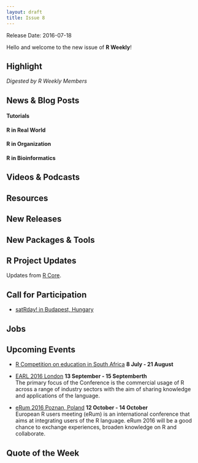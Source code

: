 ```yaml
---
layout: draft
title: Issue 8
---
```


Release Date: 2016-07-18

Hello and welcome to the new issue of **R Weekly**!

## Highlight

*Digested by R Weekly Members*


## News & Blog Posts

#### Tutorials



#### R in Real World


#### R in Organization


#### R in Bioinformatics



## Videos & Podcasts



## Resources


## New Releases



## New Packages & Tools


## R Project Updates

Updates from [R Core](http://developer.r-project.org/blosxom.cgi/R-devel/NEWS).



## Call for Participation

+ [satRday! in Budapest, Hungary](http://budapest.satrdays.org/#cfp)


## Jobs


## Upcoming Events

+ [R Competition on education in South Africa](http://www.r-bloggers.com/r-competition-on-education-in-south-africa-july-and-august-2016/) **8 July - 21 August**

+ [EARL 2016 London](https://earlconf.com/)  **13 September - 15 Septemberth** <br>
The primary focus of the Conference is the commercial usage of R across a range of industry sectors with the aim of sharing knowledge and applications of the language.<br /> 

+ [eRum 2016 Poznan, Poland](http://erum.ue.poznan.pl/)  **12 October - 14 October** <br>
European R users meeting (eRum) is an international conference that aims at integrating users of the R language. eRum 2016 will be a good chance to exchange experiences, broaden knowledge on R and collaborate. <br /> 

## Quote of the Week


<p><small id="page_view">&nbsp;</small></p>
